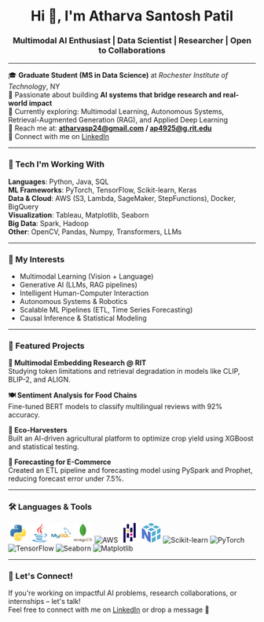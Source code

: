 <h1 align="center">Hi 👋, I'm Atharva Santosh Patil</h1>
<h3 align="center">Multimodal AI Enthusiast | Data Scientist | Researcher | Open to Collaborations</h3>

---

🎓 **Graduate Student (MS in Data Science)** at *Rochester Institute of Technology*, NY  
📌 Passionate about building **AI systems that bridge research and real-world impact**  
📍 Currently exploring: Multimodal Learning, Autonomous Systems, Retrieval-Augmented Generation (RAG), and Applied Deep Learning  
📨 Reach me at: **atharvasp24@gmail.com / ap4925@g.rit.edu**  
🔗 Connect with me on [LinkedIn](https://www.linkedin.com/in/atharva-patil-420660200/)

---

### 🚀 Tech I'm Working With

**Languages**: Python, Java, SQL  
**ML Frameworks**: PyTorch, TensorFlow, Scikit-learn, Keras  
**Data & Cloud**: AWS (S3, Lambda, SageMaker, StepFunctions), Docker, BigQuery  
**Visualization**: Tableau, Matplotlib, Seaborn  
**Big Data**: Spark, Hadoop  
**Other**: OpenCV, Pandas, Numpy, Transformers, LLMs

---

### 🧠 My Interests
- Multimodal Learning (Vision + Language)
- Generative AI (LLMs, RAG pipelines)
- Intelligent Human-Computer Interaction
- Autonomous Systems & Robotics
- Scalable ML Pipelines (ETL, Time Series Forecasting)
- Causal Inference & Statistical Modeling

---

### 📌 Featured Projects

**🔬 Multimodal Embedding Research @ RIT**  
Studying token limitations and retrieval degradation in models like CLIP, BLIP-2, and ALIGN.

**🍽 Sentiment Analysis for Food Chains**  
Fine-tuned BERT models to classify multilingual reviews with 92% accuracy.

**🌾 Eco-Harvesters**  
Built an AI-driven agricultural platform to optimize crop yield using XGBoost and statistical testing.

**🛒 Forecasting for E-Commerce**  
Created an ETL pipeline and forecasting model using PySpark and Prophet, reducing forecast error under 7.5%.

---

### 🛠 Languages & Tools

<p align="left">
  <img src="https://raw.githubusercontent.com/devicons/devicon/master/icons/python/python-original.svg" alt="Python" width="40" height="40"/>
  <img src="https://raw.githubusercontent.com/devicons/devicon/master/icons/java/java-original.svg" alt="Java" width="40" height="40"/>
  <img src="https://raw.githubusercontent.com/devicons/devicon/master/icons/mysql/mysql-original-wordmark.svg" alt="MySQL" width="40" height="40"/>
  <img src="https://raw.githubusercontent.com/devicons/devicon/master/icons/mongodb/mongodb-original-wordmark.svg" alt="MongoDB" width="40" height="40"/>
  <img src="https://www.vectorlogo.zone/logos/amazon_aws/amazon_aws-icon.svg" alt="AWS" width="40" height="40"/>
  <img src="https://raw.githubusercontent.com/devicons/devicon/master/icons/pandas/pandas-original.svg" alt="Pandas" width="40" height="40"/>
  <img src="https://raw.githubusercontent.com/devicons/devicon/master/icons/numpy/numpy-original.svg" alt="NumPy" width="40" height="40"/>
  <img src="https://upload.wikimedia.org/wikipedia/commons/0/05/Scikit_learn_logo_small.svg" alt="Scikit-learn" width="40" height="40"/>
  <img src="https://www.vectorlogo.zone/logos/pytorch/pytorch-icon.svg" alt="PyTorch" width="40" height="40"/>
  <img src="https://www.vectorlogo.zone/logos/tensorflow/tensorflow-icon.svg" alt="TensorFlow" width="40" height="40"/>
  <img src="https://seaborn.pydata.org/_images/logo-mark-lightbg.svg" alt="Seaborn" width="40" height="40"/>
  <img src="https://matplotlib.org/_static/images/logo2.svg" alt="Matplotlib" width="40" height="40"/>
</p>

---

### 🤝 Let's Connect!

If you're working on impactful AI problems, research collaborations, or internships – let's talk!  
Feel free to connect with me on [LinkedIn](https://www.linkedin.com/in/atharva-patil-420660200/) or drop a message 💬
